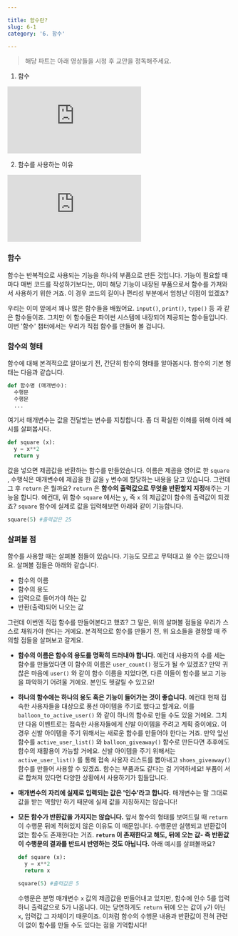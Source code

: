 ```yaml
---

title: 함수란?
slug: 6-1
category: '6. 함수'

---
```


> 해당 파트는 아래 영상들을 시청 후 교안을 정독해주세요.

1. 함수

<iframe class="w-full" style="aspect-ratio: 16 / 9;" src="https://www.youtube.com/embed/SndQ4sG4qek" title="YouTube video player" frameborder="0" allow="accelerometer; autoplay; clipboard-write; encrypted-media; gyroscope; picture-in-picture" allowfullscreen></iframe>

2. 함수를 사용하는 이유

<iframe class="w-full" style="aspect-ratio: 16 / 9;" src="https://www.youtube.com/embed/V8bodX3iPB4" title="YouTube video player" frameborder="0" allow="accelerometer; autoplay; clipboard-write; encrypted-media; gyroscope; picture-in-picture" allowfullscreen></iframe>

### 함수



함수는 반복적으로 사용되는 기능을 하나의 부품으로 만든 것입니다. 기능이 필요할 때마다 매번 코드를 작성하기보다는, 이미 해당 기능이 내장된 부품으로서 함수를 가져와서 사용하기 위한 거죠. 이 경우 코드의 길이나 편리성 부분에서 엄청난 이점이 있겠죠?



우리는 이미 앞에서 꽤나 많은 함수들을 배웠어요. `input()`, `print()`, `type()`  등 과 같은 함수들이죠. 그치만 이 함수들은 파이썬 시스템에 내장되어 제공되는 함수들입니다. 이번 '함수' 챕터에서는 우리가 직접 함수를 만들어 볼 겁니다.

### 함수의 형태

함수에 대해 본격적으로 알아보기 전, 간단히 함수의 형태를 알아봅시다. 함수의 기본 형태는 다음과 같습니다.

```python
def 함수명 (매개변수):
  수행문
  수행문
  ...
```

여기서 매개변수는 값을 전달받는 변수를 지칭합니다. 좀 더 확실한 이해를 위해 아래 예시를 살펴봅시다.

```python
def square (x):
  y = x**2
  return y
```

값을 넣으면 제곱값을 반환하는 함수를 만들었습니다. 이름은 제곱을 영어로 한  `square` , 수행식은 매개변수에 제곱을 한 값을 `y` 변수에 할당하는 내용을 담고 있습니다. 그런데 그 후 `return` 은 뭘까요? `return` 은 **함수의 출력값으로 무엇을 반환할지 지정**해주는 기능을 합니다. 예컨대, 위 함수 `square` 에서는  `y`, 즉 `x` 의 제곱값이 함수의 출력값이 되겠죠? `square` 함수에 실제로 값을 입력해보면 아래와 같이 기능합니다.

```python
square(5) #출력값은 25
```


### 살펴볼 점

함수를 사용할 때는 살펴볼 점들이 있습니다. 기능도 모르고 무턱대고 쓸 수는 없으니까요. 살펴볼 점들은 아래와 같습니다.

- 함수의 이름
- 함수의 용도
- 입력으로 들어가야 하는 값
- 반환(출력)되어 나오는 값

그런데 이번엔 직접 함수를 만들어본다고 했죠? 그 말은, 위의 살펴볼 점들을 우리가 스스로 채워가야 한다는 거에요. 본격적으로 함수를 만들기 전, 위 요소들을 결정할 때 주의할 점들을 살펴보고 갈게요.


- **함수의 이름은 함수의 용도를 명확히 드러내야 합니다.** 예컨대 사용자의 수를 세는 함수를 만들었다면 이 함수의 이름은 `user_count()` 정도가 될 수 있겠죠? 만약 귀찮은 마음에 `user()` 와 같이 함수 이름을 지었다면, 다른 이들이 함수를 보고 기능을 파악하기 어려울 거에요. 본인도 헷갈릴 수 있고요!

- **하나의 함수에는 하나의 용도 혹은 기능이 들어가는 것이 좋습니다.** 예컨대 현재 접속한 사용자들을 대상으로 풍선 아이템을 주기로 했다고 할게요. 이를 `balloon_to_active_user()` 와 같이 하나의 함수로 만들 수도 있을 거에요. 그치만 다음 이벤트로는 접속한 사용자들에게 신발 아이템을 주려고 계획 중이에요. 이 경우 신발 아이템을 주기 위해서는 새로운 함수를 만들어야 한다는 거죠. 만약 앞선 함수를 `active_user_list()` 와 `balloon_giveaway()` 함수로 만든다면 추후에도 함수의 재활용이 가능할 거에요. 신발 아이템을 주기 위해서는 `active_user_list()` 를 통해 접속 사용자 리스트를 뽑아내고 `shoes_giveaway()`  함수를 만들어 사용할 수 있겠죠. 함수는 부품과도 같다는 걸 기억하세요! 부품이 서로 합쳐져 있다면 다양한 상황에서 사용하기가 힘들답니다.

- **매개변수의 자리에 실제로 입력되는 값은 '인수'라고 합니다.** 매개변수는 말 그대로 값을 받는 역할만 하기 때문에 실제 값을 지칭하지는 않습니다!

- **모든 함수가 반환값을 가지지는 않습니다.** 앞서 함수의 형태를 보여드릴 때 `return` 이 수행문 뒤에 적혀있지 않은 이유도 이 때문입니다. 수행문만 실행되고 반환값이 없는 함수도 존재한다는 거죠. **`return` 이 존재한다고 해도, 뒤에 오는 값- 즉 반환값이 수행문의 결과를 반드시 반영하는 것도 아닙니다.** 아래 예시를 살펴볼까요?

  ```python
  def square (x):
    y = x**2
    return x
  
  square(5) #출력값은 5
  ```

  수행문은 분명 매개변수 `x` 값의 제곱값을 만들어내고 있지만, 함수에 인수 5를 입력하니 출력값으로 5가 나옵니다. 이는 당연하게도 `return` 뒤에 오는 값이 `y`가 아닌 `x`, 입력값 그 자체이기 때문이죠. 이처럼 함수의 수행문 내용과 반환값이 전혀 관련이 없이 함수를 만들 수도 있다는 점을 기억합시다!


